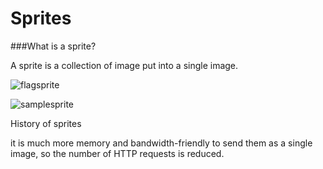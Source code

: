 # Sprites

###What is a sprite?

A sprite is a collection of image put into a single image.

![flagsprite](https://www.flag-sprites.com/gen/flags.png?set=famfamfam&countries=ad,ae,af,ag,ai,al,am,an,ao,ar,as,at,au,aw,az,ba,bb,bd,be,bf,bg,bh,bi,bj,bm,bn,bo,br,bs,bt,bv,bw,by,bz,ca,catalonia,cd,cf,cg,ch,ci,ck,cl,cm,cn,co,cr,cu,cv,cw,cy,cz,de,dj,dk,dm,do,dz,ec,ee,eg,eh,england,er,es,et,eu,fi,fj,fk,fm,fo,fr,ga,gb,gd,ge,gf,gg,gh,gi,gl,gm,gn,gp,gq,gr,gs,gt,gu,gw,gy,hk,hm,hn,hr,ht,hu,ic,id,ie,il,im,in,io,iq,ir,is,it,je,jm,jo,jp,ke,kg,kh,ki,km,kn,kp,kr,kurdistan,kw,ky,kz,la,lb,lc,li,lk,lr,ls,lt,lu,lv,ly,ma,mc,md,me,mg,mh,mk,ml,mm,mn,mo,mp,mq,mr,ms,mt,mu,mv,mw,mx,my,mz,na,nc,ne,nf,ng,ni,nl,no,np,nr,nu,nz,om,pa,pe,pf,pg,ph,pk,pl,pm,pn,pr,ps,pt,pw,py,qa,re,ro,rs,ru,rw,sa,sb,sc,scotland,sd,se,sg,sh,si,sk,sl,sm,sn,so,somaliland,sr,ss,st,sv,sx,sy,sz,tc,td,tf,tg,th,tibet,tj,tk,tl,tm,tn,to,tr,tt,tv,tw,tz,ua,ug,um,us,uy,uz,va,vc,ve,vg,vi,vn,vu,wales,wf,ws,xk,ye,yt,za,zanzibar,zm,zw)

![samplesprite](https://upload.wikimedia.org/wikipedia/commons/thumb/0/03/Sprite-example.gif/220px-Sprite-example.gif)

History of sprites




it is much more memory and bandwidth-friendly to send them as a single image, so the number of HTTP requests is reduced.
